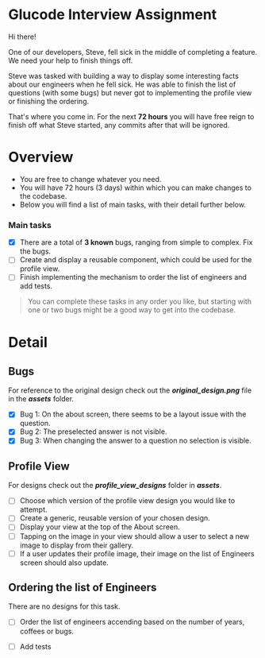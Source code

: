 # Glucode Interview Assignment

Hi there! 

One of our developers, Steve, fell sick in the middle of completing a feature. We need your help to finish things off.

Steve was tasked with building a way to display some interesting facts about our engineers when he fell sick. He was able to finish the list of questions (with some bugs) but never got to implementing the profile view or finishing the ordering.

That's where you come in.
For the next **72 hours** you will have free reign to finish off what Steve started, any commits after that will be ignored.

# Overview
- You are free to change whatever you need.
- You will have 72 hours (3 days) within which you can make changes to the codebase.
- Below you will find a list of main tasks, with their detail further below.

### Main tasks
- [x] There are a total of **3 known** bugs, ranging from simple to complex. Fix the bugs.
- [ ] Create and display a reusable component, which could be used for the profile view.
- [ ] Finish implementing the mechanism to order the list of engineers and add tests.

> You can complete these tasks in any order you like, but starting with one or two bugs might be a good way to get into the codebase.

# Detail
## Bugs
For reference to the original design check out the ***original_design.png*** file in the ***assets*** folder. 
- [x] Bug 1: On the about screen, there seems to be a layout issue with the question.
- [x] Bug 2: The preselected answer is not visible. 
- [x] Bug 3: When changing the answer to a question no selection is visible.

## Profile View
For designs check out the ***profile_view_designs*** folder in ***assets***.
- [ ] Choose which version of the profile view design you would like to attempt.
- [ ] Create a generic, reusable version of your chosen design.
- [ ] Display your view at the top of the About screen.
- [ ] Tapping on the image in your view should allow a user to select a new image to display from their gallery.
- [ ] If a user updates their profile image, their image on the list of Engineers screen should also update.

## Ordering the list of Engineers
There are no designs for this task.
- [ ] Order the list of engineers accending based on the number of years, coffees or bugs.
- [ ] Add tests



